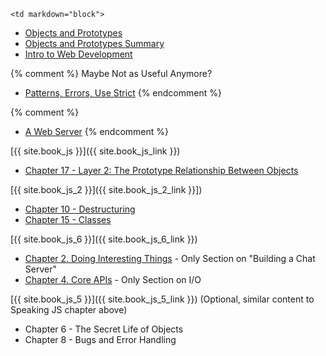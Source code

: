 	<td markdown="block">

* [Objects and Prototypes](slides/05/prototypes.html)
* [Objects and Prototypes Summary](slides/05/objects-review.html)
* [Intro to Web Development](slides/05/web.html)

{% comment %}
Maybe Not as Useful Anymore?

* [Patterns, Errors, Use Strict](slides/05/patterns-errors-strict.html)
{% endcomment %}






{% comment %}
* [A Web Server](slides/05/server.html)
{% endcomment %}

</td>
	<td markdown="block">

[{{ site.book_js }}]({{ site.book_js_link }})

* [Chapter 17 -  Layer 2: The Prototype Relationship Between Objects](http://speakingjs.com/es5/ch17.html#prototype_relationship)

[{{ site.book_js_2 }}]({{ site.book_js_2_link }}])

* [Chapter 10 - Destructuring](http://exploringjs.com/es6/ch_destructuring.html)
* [Chapter 15 - Classes](http://exploringjs.com/es6/ch_classes.html)

[{{ site.book_js_6 }}]({{ site.book_js_6_link }})

* [Chapter 2. Doing Interesting Things](http://chimera.labs.oreilly.com/books/1234000001808/ch02.html) - Only Section on "Building a Chat Server"
* [Chapter 4. Core APIs](http://chimera.labs.oreilly.com/books/1234000001808/ch04.html#chap6_id35817215) - Only Section on I/O

[{{ site.book_js_5 }}]({{ site.book_js_5_link }}) (Optional, similar content to Speaking JS chapter above)

* Chapter 6 - The Secret Life of Objects
* Chapter 8 - Bugs and Error Handling 

</td>
	<td markdown="block">
</td>
